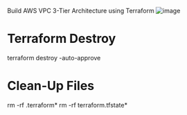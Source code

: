 Build AWS VPC 3-Tier Architecture using Terraform
![image](https://github.com/gautrucdethuong/terraform-build-3-tier-architecture/assets/57904796/de7a2c67-5114-4fa4-a7e5-f08db16a906f)

# Terraform Destroy
terraform destroy -auto-approve

# Clean-Up Files
rm -rf .terraform*
rm -rf terraform.tfstate*
